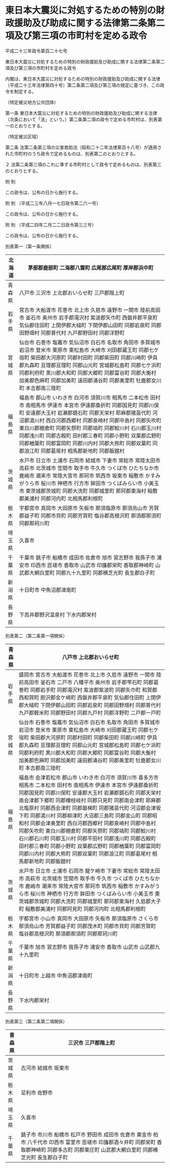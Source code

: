 # 東日本大震災に対処するための特別の財政援助及び助成に関する法律第二条第二項及び第三項の市町村を定める政令

平成二十三年政令第百二十七号

東日本大震災に対処するための特別の財政援助及び助成に関する法律第二条第二項及び第三項の市町村を定める政令

内閣は、東日本大震災に対処するための特別の財政援助及び助成に関する法律（平成二十三年法律第四十号）第二条第二項及び第三項の規定に基づき、この政令を制定する。

（特定被災地方公共団体）

第一条 東日本大震災に対処するための特別の財政援助及び助成に関する法律（次条において「法」という。）第二条第二項の政令で定める市町村は、別表第一のとおりとする。

（特定被災区域）

第二条 法第二条第三項の災害救助法（昭和二十二年法律第百十八号）が適用された市町村のうち政令で定めるものは、別表第二のとおりとする。

２ 法第二条第三項のこれに準ずる市町村として政令で定めるものは、別表第三のとおりとする。

附 則

この政令は、公布の日から施行する。

附 則 （平成二三年八月一七日政令第二六一号）

この政令は、公布の日から施行する。

附 則 （平成二四年二月二二日政令第三三号）

この政令は、公布の日から施行する。

別表第一（第一条関係）

北海道 | 茅部郡鹿部町 二海郡八雲町 広尾郡広尾町 厚岸郡浜中町  
---|---  
青森県 | 八戸市 三沢市 上北郡おいらせ町 三戸郡階上町  
岩手県 | 宮古市 大船渡市 花巻市 北上市 久慈市 遠野市 一関市 陸前高田市 釜石市 奥州市 岩手郡滝沢村 紫波郡矢巾町 西磐井郡平泉町 気仙郡住田町 上閉伊郡大槌町 下閉伊郡山田町 同郡岩泉町 同郡田野畑村 同郡普代村 九戸郡野田村 同郡洋野町  
宮城県 | 仙台市 石巻市 塩竈市 気仙沼市 白石市 名取市 角田市 多賀城市 岩沼市 登米市 栗原市 東松島市 大崎市 刈田郡蔵王町 同郡七ケ宿町 柴田郡大河原町 同郡村田町 同郡柴田町 同郡川崎町 伊具郡丸森町 亘理郡亘理町 同郡山元町 宮城郡松島町 同郡七ケ浜町 同郡利府町 黒川郡大和町 同郡大郷町 同郡富谷町 同郡大衡村 加美郡色麻町 同郡加美町 遠田郡涌谷町 同郡美里町 牡鹿郡女川町 本吉郡南三陸町  
福島県 | 福島市 郡山市 いわき市 白河市 須賀川市 相馬市 二本松市 田村市 南相馬市 伊達市 本宮市 伊達郡桑折町 同郡国見町 同郡川俣町 安達郡大玉村 岩瀬郡鏡石町 同郡天栄村 耶麻郡猪苗代町 河沼郡湯川村 西白河郡西郷村 同郡泉崎村 同郡中島村 同郡矢吹町 東白川郡棚倉町 同郡矢祭町 同郡塙町 同郡鮫川村 石川郡玉川村 同郡浅川町 同郡古殿町 田村郡三春町 同郡小野町 双葉郡広野町 同郡楢葉町 同郡富岡町 同郡川内村 同郡大熊町 同郡双葉町 同郡浪江町 同郡葛尾村 相馬郡新地町 同郡飯舘村  
茨城県 | 水戸市 日立市 土浦市 石岡市 結城市 下妻市 常総市 常陸太田市 高萩市 北茨城市 笠間市 取手市 牛久市 つくば市 ひたちなか市 鹿嶋市 潮来市 常陸大宮市 那珂市 筑西市 坂東市 稲敷市 かすみがうら市 桜川市 神栖市 行方市 鉾田市 つくばみらい市 小美玉市 東茨城郡茨城町 同郡大洗町 同郡城里町 那珂郡東海村 稲敷郡美浦村 同郡河内町 北相馬郡利根町  
栃木県 | 宇都宮市 真岡市 大田原市 矢板市 那須塩原市 那須烏山市 芳賀郡益子町 同郡市貝町 同郡芳賀町 塩谷郡高根沢町 那須郡那須町 同郡那珂川町  
埼玉県 | 久喜市  
千葉県 | 千葉市 銚子市 船橋市 成田市 佐倉市 旭市 習志野市 我孫子市 浦安市 印西市 匝瑳市 香取市 山武市 印旛郡栄町 香取郡神崎町 山武郡大網白里町 同郡九十九里町 同郡横芝光町 長生郡白子町  
新潟県 | 十日町市 中魚沼郡津南町  
長野県 | 下高井郡野沢温泉村 下水内郡栄村  
  
別表第二（第二条第一項関係）

青森県 | 八戸市 上北郡おいらせ町  
---|---  
岩手県 | 盛岡市 宮古市 大船渡市 花巻市 北上市 久慈市 遠野市 一関市 陸前高田市 釜石市 二戸市 八幡平市 奥州市 岩手郡雫石町 同郡葛巻町 同郡岩手町 同郡滝沢村 紫波郡紫波町 同郡矢巾町 和賀郡西和賀町 胆沢郡金ケ崎町 西磐井郡平泉町 気仙郡住田町 上閉伊郡大槌町 下閉伊郡山田町 同郡岩泉町 同郡田野畑村 同郡普代村 九戸郡軽米町 同郡野田村 同郡九戸村 同郡洋野町 二戸郡一戸町  
宮城県 | 仙台市 石巻市 塩竈市 気仙沼市 白石市 名取市 角田市 多賀城市 岩沼市 登米市 栗原市 東松島市 大崎市 刈田郡蔵王町 同郡七ケ宿町 柴田郡大河原町 同郡村田町 同郡柴田町 同郡川崎町 伊具郡丸森町 亘理郡亘理町 同郡山元町 宮城郡松島町 同郡七ケ浜町 同郡利府町 黒川郡大和町 同郡大郷町 同郡富谷町 同郡大衡村 加美郡色麻町 同郡加美町 遠田郡涌谷町 同郡美里町 牡鹿郡女川町 本吉郡南三陸町  
福島県 | 福島市 会津若松市 郡山市 いわき市 白河市 須賀川市 喜多方市 相馬市 二本松市 田村市 南相馬市 伊達市 本宮市 伊達郡桑折町 同郡国見町 同郡川俣町 安達郡大玉村 岩瀬郡鏡石町 同郡天栄村 南会津郡下郷町 同郡檜枝岐村 同郡只見町 同郡南会津町 耶麻郡北塩原村 同郡西会津町 同郡磐梯町 同郡猪苗代町 河沼郡会津坂下町 同郡湯川村 同郡柳津町 大沼郡三島町 同郡金山町 同郡昭和村 同郡会津美里町 西白河郡西郷村 同郡泉崎村 同郡中島村 同郡矢吹町 東白川郡棚倉町 同郡矢祭町 同郡塙町 同郡鮫川村 石川郡石川町 同郡玉川村 同郡平田村 同郡浅川町 同郡古殿町 田村郡三春町 同郡小野町 双葉郡広野町 同郡楢葉町 同郡富岡町 同郡川内村 同郡大熊町 同郡双葉町 同郡浪江町 同郡葛尾村 相馬郡新地町 同郡飯舘村  
茨城県 | 水戸市 日立市 土浦市 石岡市 龍ケ崎市 下妻市 常総市 常陸太田市 高萩市 北茨城市 笠間市 取手市 牛久市 つくば市 ひたちなか市 鹿嶋市 潮来市 常陸大宮市 那珂市 筑西市 稲敷市 かすみがうら市 桜川市 神栖市 行方市 鉾田市 つくばみらい市 小美玉市 東茨城郡茨城町 同郡大洗町 同郡城里町 那珂郡東海村 久慈郡大子町 稲敷郡美浦村 同郡阿見町 同郡河内町 北相馬郡利根町  
栃木県 | 宇都宮市 小山市 真岡市 大田原市 矢板市 那須塩原市 さくら市 那須烏山市 芳賀郡益子町 同郡茂木町 同郡市貝町 同郡芳賀町 塩谷郡高根沢町 那須郡那須町 同郡那珂川町  
千葉県 | 千葉市 旭市 習志野市 我孫子市 浦安市 香取市 山武市 山武郡九十九里町  
新潟県 | 十日町市 上越市 中魚沼郡津南町  
長野県 | 下水内郡栄村  
  
別表第三（第二条第二項関係）

青森県 | 三沢市 三戸郡階上町  
---|---  
茨城県 | 古河市 結城市 坂東市  
栃木県 | 足利市 佐野市  
埼玉県 | 久喜市  
千葉県 | 銚子市 市川市 船橋市 松戸市 野田市 成田市 佐倉市 東金市 柏市 八千代市 印西市 富里市 匝瑳市 印旛郡酒々井町 同郡栄町 香取郡神崎町 同郡多古町 同郡東庄町 山武郡大網白里町 同郡横芝光町 長生郡白子町
